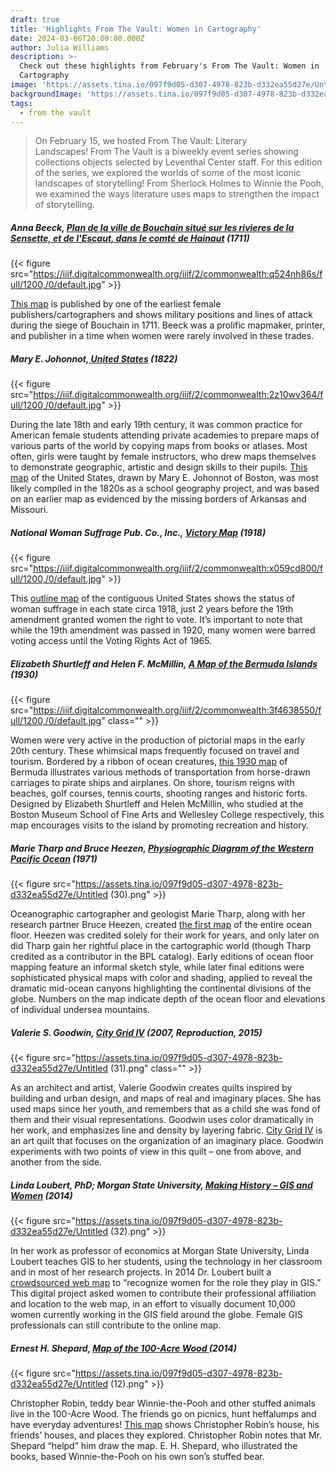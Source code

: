 ```yaml
---
draft: true
title: 'Highlights From The Vault: Women in Cartography'
date: 2024-03-06T20:00:00.000Z
author: Julia Williams
description: >-
  Check out these highlights from February's From The Vault: Women in
  Cartography
image: 'https://assets.tina.io/097f9d05-d307-4978-823b-d332ea55d27e/Untitled (7).png'
backgroundImage: 'https://assets.tina.io/097f9d05-d307-4978-823b-d332ea55d27e/Untitled (7).png'
tags:
  - from the vault
---
```


> On February 15, we hosted From The Vault: Literary Landscapes! From The Vault is a biweekly event series showing collections objects selected by Leventhal Center staff. For this edition of the series, we explored the worlds of some of the most iconic landscapes of storytelling! From Sherlock Holmes to Winnie the Pooh, we examined the ways literature uses maps to strengthen the impact of storytelling.

##### Anna Beeck, [Plan de la ville de Bouchain situé sur les rivieres de la Sensette, et de l'Escaut, dans le comté de Hainaut](https://collections.leventhalmap.org/search/commonwealth:q524n429w) (1711)

{{< figure src="https://iiif.digitalcommonwealth.org/iiif/2/commonwealth:q524nh86s/full/1200,/0/default.jpg" >}}

[This map](https://collections.leventhalmap.org/search/commonwealth:q524n429w) is published by one of the earliest female publishers/cartographers and shows military positions and lines of attack during the siege of Bouchain in 1711. Beeck was a prolific mapmaker, printer, and publisher in a time when women were rarely involved in these trades.

##### Mary E. Johonnot,[ United States](https://collections.leventhalmap.org/search/commonwealth:2z10wv35v) (1822)

{{< figure src="https://iiif.digitalcommonwealth.org/iiif/2/commonwealth:2z10wv364/full/1200,/0/default.jpg" >}}

During the late 18th and early 19th century, it was common practice for American female students attending private academies to prepare maps of various parts of the world by copying maps from books or atlases. Most often, girls were taught by female instructors, who drew maps themselves to demonstrate geographic, artistic and design skills to their pupils. [This map](https://collections.leventhalmap.org/search/commonwealth:2z10wv35v) of the United States, drawn by Mary E. Johonnot of Boston, was most likely compiled in the 1820s as a school geography project, and was based on an earlier map as evidenced by the missing borders of Arkansas and Missouri.

##### National Woman Suffrage Pub. Co., Inc., [Victory Map](https://collections.leventhalmap.org/search/commonwealth:x059cd797) (1918)

{{< figure src="https://iiif.digitalcommonwealth.org/iiif/2/commonwealth:x059cd800/full/1200,/0/default.jpg" >}}

This [outline map](https://collections.leventhalmap.org/search/commonwealth:x059cd797) of the contiguous United States shows the status of woman suffrage in each state circa 1918, just 2 years before the 19th amendment granted women the right to vote. It’s important to note that while the 19th amendment was passed in 1920, many women were barred voting access until the Voting Rights Act of 1965. 

##### Elizabeth Shurtleff and Helen F. McMillin, [A Map of the Bermuda Islands](https://collections.leventhalmap.org/search/commonwealth:3f463854q) (1930)

{{< figure src="https://iiif.digitalcommonwealth.org/iiif/2/commonwealth:3f4638550/full/1200,/0/default.jpg" class="" >}}

Women were very active in the production of pictorial maps in the early 20th century. These whimsical maps frequently focused on travel and tourism. Bordered by a ribbon of ocean creatures, [this 1930 map](https://collections.leventhalmap.org/search/commonwealth:3f463854q) of Bermuda illustrates various methods of transportation from horse-drawn carriages to pirate ships and airplanes. On shore, tourism reigns with beaches, golf courses, tennis courts, shooting ranges and historic forts. Designed by Elizabeth Shurtleff and Helen McMillin, who studied at the Boston Museum School of Fine Arts and Wellesley College respectively, this map encourages visits to the island by promoting recreation and history.

##### Marie Tharp and Bruce Heezen, [Physiographic Diagram of the Western Pacific Ocean](https://bpl.bibliocommons.com/v2/record/S75C4730543) (1971)

{{< figure src="https://assets.tina.io/097f9d05-d307-4978-823b-d332ea55d27e/Untitled (30).png" >}}

Oceanographic cartographer and geologist Marie Tharp, along with her research partner Bruce Heezen, created [the first map](https://bpl.bibliocommons.com/v2/record/S75C4730543) of the entire ocean floor. Heezen was credited solely for their work for years, and only later on did Tharp gain her rightful place in the cartographic world (though Tharp credited as a contributor in the BPL catalog). Early editions of ocean floor mapping feature an informal sketch style, while later final editions were sophisticated physical maps with color and shading, applied to reveal the dramatic mid-ocean canyons highlighting the continental divisions of the globe. Numbers on the map indicate depth of the ocean floor and elevations of individual undersea mountains.

##### Valerie S. Goodwin, [City Grid IV](https://bpl.bibliocommons.com/v2/record/S75C5709931) (2007, Reproduction, 2015)

{{< figure src="https://assets.tina.io/097f9d05-d307-4978-823b-d332ea55d27e/Untitled (31).png" class="" >}}

As an architect and artist, Valerie Goodwin creates quilts inspired by building and urban design, and maps of real and imaginary places. She has used maps since her youth, and remembers that as a child she was fond of them and their visual representations. Goodwin uses color dramatically in her work, and emphasizes line and density by layering fabric. [City Grid IV](https://bpl.bibliocommons.com/v2/record/S75C5709931) is an art quilt that focuses on the organization of an imaginary place. Goodwin experiments with two points of view in this quilt – one from above, and another from the side.

##### Linda Loubert, PhD; Morgan State University, [Making History – GIS and Women](https://arcg.is/1Cj1zj) (2014) 

{{< figure src="https://assets.tina.io/097f9d05-d307-4978-823b-d332ea55d27e/Untitled (32).png" >}}

In her work as professor of economics at Morgan State University, Linda Loubert teaches GIS to her students, using the technology in her classroom and in most of her research projects. In 2014 Dr. Loubert built a [crowdsourced web map](https://arcg.is/1Cj1zj) to “recognize women for the role they play in GIS.” This digital project asked women to contribute their professional affiliation and location to the web map, in an effort to visually document 10,000 women currently working in the GIS field around the globe. Female GIS professionals can still contribute to the online map.

##### Ernest H. Shepard, [Map of the 100-Acre Wood ](https://bpl.bibliocommons.com/v2/record/S75C6350335)(2014)

{{< figure src="https://assets.tina.io/097f9d05-d307-4978-823b-d332ea55d27e/Untitled (12).png" >}}

Christopher Robin, teddy bear Winnie-the-Pooh and other stuffed animals live in the 100-Acre Wood. The friends go on picnics, hunt heffalumps and have everyday adventures! [This map](https://bpl.bibliocommons.com/v2/record/S75C6350335) shows Christopher Robin’s house, his friends’ houses, and places they explored. Christopher Robin notes that Mr. Shepard “helpd” him draw the map. E. H. Shepard, who illustrated the books, based Winnie-the-Pooh on his own son’s stuffed bear.
